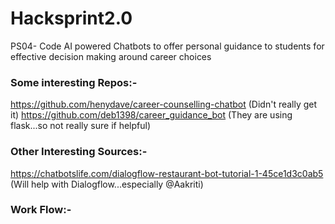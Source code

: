 # Hacksprint2.0
PS04-  Code AI powered Chatbots to offer personal guidance to students for effective decision making around career choices

### Some interesting Repos:-
https://github.com/henydave/career-counselling-chatbot (Didn't really get it)
https://github.com/deb1398/career_guidance_bot (They are using flask...so not really sure if helpful)

### Other Interesting Sources:-
https://chatbotslife.com/dialogflow-restaurant-bot-tutorial-1-45ce1d3c0ab5 (Will help with Dialogflow...especially @Aakriti)

### Work Flow:-
